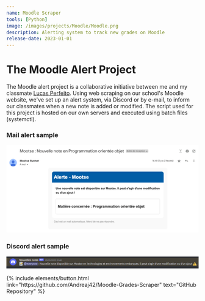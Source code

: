 ```yaml
---
name: Moodle Scraper
tools: [Python]
image: /images/projects/Moodle/Moodle.png
description: Alerting system to track new grades on Moodle
release-date: 2023-01-01
---
```


# The Moodle Alert Project

The Moodle alert project is a collaborative initiative between me and my classmate <a href = "https://fr.linkedin.com/in/lucas-perfeito"> Lucas Perfeito</a>. Using web scraping on our school's Moodle website, we've set up an alert system, via Discord or by e-mail, to inform our classmates when a new note is added or modified. The script used for this project is hosted on our own servers and executed using batch files (systemctl).


### Mail alert sample
![notify](/images/projects/Moodle/mail.png)

### Discord alert sample
![notify](/images/projects/Moodle/discord.png)


<p class="text-center">
{% include elements/button.html link="https://github.com/Andreaj42/Moodle-Grades-Scraper" text="GitHub Repository" %}
</p>